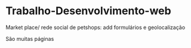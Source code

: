 # Trabalho-Desenvolvimento-web

Market place/ rede social de petshops:
add formulários e geolocalização

São muitas páginas